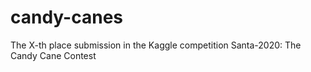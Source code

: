 # candy-canes
The X-th place submission in the Kaggle competition Santa-2020: The Candy Cane Contest
